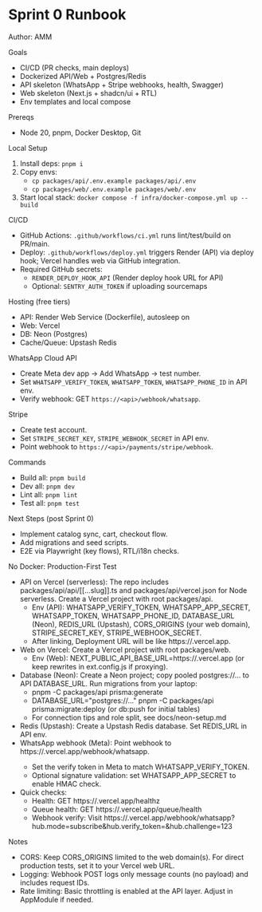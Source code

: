 # Sprint 0 Runbook

Author: AMM

Goals
- CI/CD (PR checks, main deploys)
- Dockerized API/Web + Postgres/Redis
- API skeleton (WhatsApp + Stripe webhooks, health, Swagger)
- Web skeleton (Next.js + shadcn/ui + RTL)
- Env templates and local compose

Prereqs
- Node 20, pnpm, Docker Desktop, Git

Local Setup
1) Install deps: `pnpm i`
2) Copy envs:
   - `cp packages/api/.env.example packages/api/.env`
   - `cp packages/web/.env.example packages/web/.env`
3) Start local stack: `docker compose -f infra/docker-compose.yml up --build`

CI/CD
- GitHub Actions: `.github/workflows/ci.yml` runs lint/test/build on PR/main.
- Deploy: `.github/workflows/deploy.yml` triggers Render (API) via deploy hook; Vercel handles web via GitHub integration.
- Required GitHub secrets:
  - `RENDER_DEPLOY_HOOK_API` (Render deploy hook URL for API)
  - Optional: `SENTRY_AUTH_TOKEN` if uploading sourcemaps

Hosting (free tiers)
- API: Render Web Service (Dockerfile), autosleep on
- Web: Vercel
- DB: Neon (Postgres)
- Cache/Queue: Upstash Redis

WhatsApp Cloud API
- Create Meta dev app → Add WhatsApp → test number.
- Set `WHATSAPP_VERIFY_TOKEN`, `WHATSAPP_TOKEN`, `WHATSAPP_PHONE_ID` in API env.
- Verify webhook: GET `https://<api>/webhook/whatsapp`.

Stripe
- Create test account.
- Set `STRIPE_SECRET_KEY`, `STRIPE_WEBHOOK_SECRET` in API env.
- Point webhook to `https://<api>/payments/stripe/webhook`.

Commands
- Build all: `pnpm build`
- Dev all: `pnpm dev`
- Lint all: `pnpm lint`
- Test all: `pnpm test`

Next Steps (post Sprint 0)
- Implement catalog sync, cart, checkout flow.
- Add migrations and seed scripts.
- E2E via Playwright (key flows), RTL/i18n checks.



No Docker: Production-First Test
- API on Vercel (serverless): The repo includes packages/api/api/[[...slug]].ts and packages/api/vercel.json for Node serverless. Create a Vercel project with root packages/api.
  - Env (API): WHATSAPP_VERIFY_TOKEN, WHATSAPP_APP_SECRET, WHATSAPP_TOKEN, WHATSAPP_PHONE_ID, DATABASE_URL (Neon), REDIS_URL (Upstash), CORS_ORIGINS (your web domain), STRIPE_SECRET_KEY, STRIPE_WEBHOOK_SECRET.
  - After linking, Deployment URL will be like https://<api-project>.vercel.app.
- Web on Vercel: Create a Vercel project with root packages/web.
  - Env (Web): NEXT_PUBLIC_API_BASE_URL=https://<api-project>.vercel.app (or keep rewrites in 
ext.config.js if proxying).
- Database (Neon): Create a Neon project; copy pooled postgres://... to API DATABASE_URL. Run migrations from your laptop:
  - pnpm -C packages/api prisma:generate
  - DATABASE_URL="postgres://..." pnpm -C packages/api prisma:migrate:deploy (or db:push for initial tables)
  - For connection tips and role split, see docs/neon-setup.md
- Redis (Upstash): Create a Upstash Redis database. Set REDIS_URL in API env.
- WhatsApp webhook (Meta): Point webhook to https://<api-project>.vercel.app/webhook/whatsapp.
  - Set the verify token in Meta to match WHATSAPP_VERIFY_TOKEN.
  - Optional signature validation: set WHATSAPP_APP_SECRET to enable HMAC check.
- Quick checks:
  - Health: GET https://<api-project>.vercel.app/healthz
  - Queue health: GET https://<api-project>.vercel.app/queue/health
  - Webhook verify: Visit https://<api-project>.vercel.app/webhook/whatsapp?hub.mode=subscribe&hub.verify_token=<token>&hub.challenge=123

Notes
- CORS: Keep CORS_ORIGINS limited to the web domain(s). For direct production tests, set it to your Vercel web URL.
- Logging: Webhook POST logs only message counts (no payload) and includes request IDs.
- Rate limiting: Basic throttling is enabled at the API layer. Adjust in AppModule if needed.
